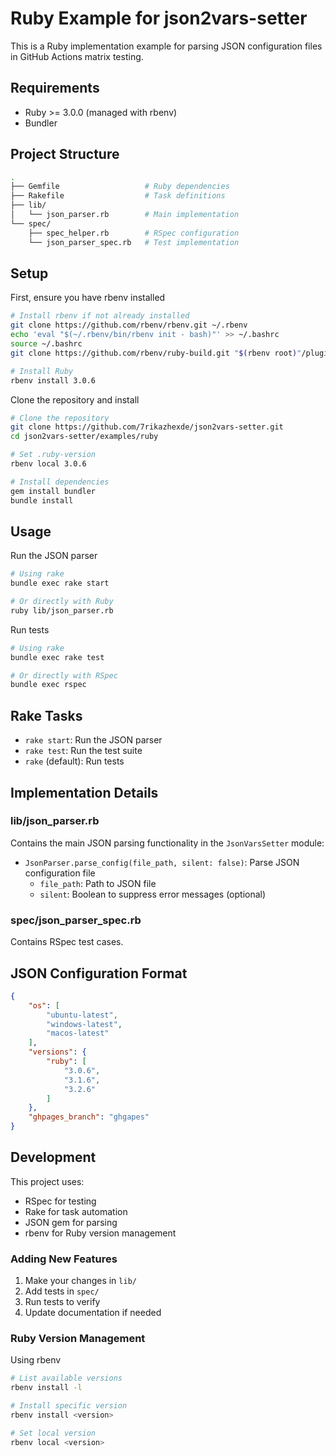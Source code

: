 # Ruby Example for json2vars-setter

This is a Ruby implementation example for parsing JSON configuration files in GitHub Actions matrix testing.

## Requirements

- Ruby >= 3.0.0 (managed with rbenv)
- Bundler

## Project Structure

```bash
.
├── Gemfile                   # Ruby dependencies
├── Rakefile                  # Task definitions
├── lib/
│   └── json_parser.rb        # Main implementation
└── spec/
    ├── spec_helper.rb        # RSpec configuration
    └── json_parser_spec.rb   # Test implementation
```

## Setup

First, ensure you have rbenv installed

```bash
# Install rbenv if not already installed
git clone https://github.com/rbenv/rbenv.git ~/.rbenv
echo 'eval "$(~/.rbenv/bin/rbenv init - bash)"' >> ~/.bashrc
source ~/.bashrc
git clone https://github.com/rbenv/ruby-build.git "$(rbenv root)"/plugins/ruby-build

# Install Ruby
rbenv install 3.0.6
```

Clone the repository and install

```bash
# Clone the repository
git clone https://github.com/7rikazhexde/json2vars-setter.git
cd json2vars-setter/examples/ruby

# Set .ruby-version
rbenv local 3.0.6

# Install dependencies
gem install bundler
bundle install
```

## Usage

Run the JSON parser

```bash
# Using rake
bundle exec rake start

# Or directly with Ruby
ruby lib/json_parser.rb
```

Run tests

```bash
# Using rake
bundle exec rake test

# Or directly with RSpec
bundle exec rspec
```

## Rake Tasks

- `rake start`: Run the JSON parser
- `rake test`: Run the test suite
- `rake` (default): Run tests

## Implementation Details

### lib/json_parser.rb

Contains the main JSON parsing functionality in the `JsonVarsSetter` module:
- `JsonParser.parse_config(file_path, silent: false)`: Parse JSON configuration file
  - `file_path`: Path to JSON file
  - `silent`: Boolean to suppress error messages (optional)

### spec/json_parser_spec.rb

Contains RSpec test cases.

## JSON Configuration Format

```json
{
    "os": [
        "ubuntu-latest",
        "windows-latest",
        "macos-latest"
    ],
    "versions": {
        "ruby": [
            "3.0.6",
            "3.1.6",
            "3.2.6"
        ]
    },
    "ghpages_branch": "ghgapes"
}
```

## Development

This project uses:
- RSpec for testing
- Rake for task automation
- JSON gem for parsing
- rbenv for Ruby version management

### Adding New Features

1. Make your changes in `lib/`
2. Add tests in `spec/`
3. Run tests to verify
4. Update documentation if needed

### Ruby Version Management

Using rbenv

```bash
# List available versions
rbenv install -l

# Install specific version
rbenv install <version>

# Set local version
rbenv local <version>
```
